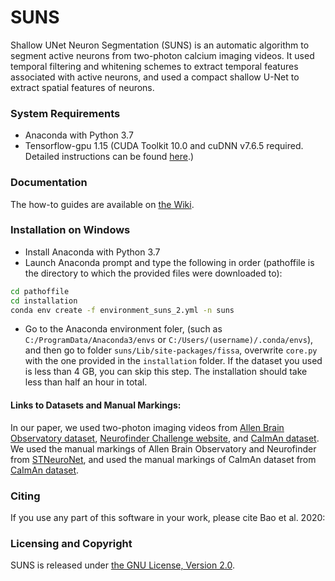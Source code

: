 # SUNS

Shallow UNet Neuron Segmentation (SUNS) is an automatic algorithm to segment active neurons from two-photon calcium imaging videos. It used temporal filtering and whitening schemes to extract temporal features associated with active neurons, and used a compact shallow U-Net to extract spatial features of neurons.


### System Requirements
* Anaconda with Python 3.7
* Tensorflow-gpu 1.15 (CUDA Toolkit 10.0 and cuDNN v7.6.5 required. Detailed instructions can be found [here][cuda-link].)

[cuda-link]: https://www.tensorflow.org/install/gpu

### Documentation
The how-to guides are available on [the Wiki][wiki-link].

[wiki-link]: https://github.com/YijunBao/Shallow-UNet-Neuron-Segmentation_SUNS/wiki

### Installation on Windows

* Install Anaconda with Python 3.7
* Launch Anaconda prompt and type the following in order (pathoffile is the directory to which the provided files were downloaded to):
```bat
cd pathoffile
cd installation
conda env create -f environment_suns_2.yml -n suns
```
* Go to the Anaconda environment foler, (such as `C:/ProgramData/Anaconda3/envs` or `C:/Users/(username)/.conda/envs`), and then go to folder `suns/Lib/site-packages/fissa`, overwrite `core.py` with the one provided in the `installation` folder. If the dataset you used is less than 4 GB, you can skip this step. 
The installation should take less than half an hour in total.


#### Links to Datasets and Manual Markings:

In our paper, we used two-photon imaging videos from [Allen Brain Observatory dataset][Allen-github], [Neurofinder Challenge website][Neurofinder-website], and [CaImAn dataset][CaImAn-github]. We used the manual markings of Allen Brain Observatory and Neurofinder from [STNeuroNet][STNeuroNet-github], and used the manual markings of CaImAn dataset from [CaImAn dataset][CaImAn-github].

[Allen-github]: https://github.com/AllenInstitute/AllenSDK/wiki/Use-the-Allen-Brain-Observatory-%E2%80%93-Visual-Coding-on-AWS
[CaImAn-github]: https://github.com/flatironinstitute/CaImAn
[Neurofinder-website]: https://github.com/codeneuro/neurofinder
[STNeuroNet-github]: https://github.com/soltanianzadeh/STNeuroNet

### Citing 

If you use any part of this software in your work, please cite Bao et al. 2020:


### Licensing and Copyright

SUNS is released under [the GNU License, Version 2.0](https://github.com/soltanianzadeh/STNeuroNet/LICENSE).


